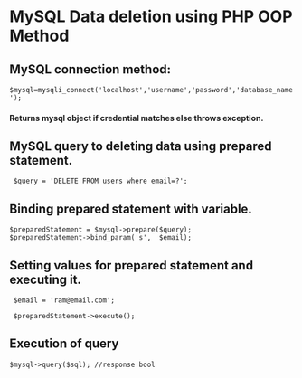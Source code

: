 # MySQL Data deletion using PHP OOP Method

## MySQL connection method:

``$mysql=mysqli_connect('localhost','username','password','database_name');``

#### Returns mysql object if credential matches else throws exception.

## MySQL query to deleting data using prepared statement.

`` $query = 'DELETE FROM users where email=?';``

## Binding prepared statement with variable.
```` 
$preparedStatement = $mysql->prepare($query);
$preparedStatement->bind_param('s',  $email);
````

## Setting values for prepared statement and executing it.

````
 $email = 'ram@email.com';
        
 $preparedStatement->execute();
````


## Execution of query

``$mysql->query($sql); //response bool``


